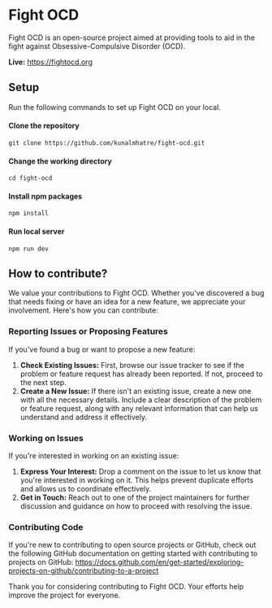# Fight OCD

Fight OCD is an open-source project aimed at providing tools to aid in the fight against Obsessive-Compulsive Disorder (OCD).

**Live:** https://fightocd.org

## Setup
Run the following commands to set up Fight OCD on your local.

#### Clone the repository
```
git clone https://github.com/kunalmhatre/fight-ocd.git
```
#### Change the working directory
```
cd fight-ocd
```
#### Install npm packages
```
npm install
```
#### Run local server
```
npm run dev
```

## How to contribute?
We value your contributions to Fight OCD. Whether you've discovered a bug that needs fixing or have an idea for a new feature, we appreciate your involvement. Here's how you can contribute:

### Reporting Issues or Proposing Features
If you've found a bug or want to propose a new feature:
1. **Check Existing Issues:** First, browse our issue tracker to see if the problem or feature request has already been reported. If not, proceed to the next step.
2. **Create a New Issue:** If there isn't an existing issue, create a new one with all the necessary details. Include a clear description of the problem or feature request, along with any relevant information that can help us understand and address it effectively.

### Working on Issues
If you're interested in working on an existing issue:
1. **Express Your Interest:** Drop a comment on the issue to let us know that you're interested in working on it. This helps prevent duplicate efforts and allows us to coordinate effectively.
2. **Get in Touch:** Reach out to one of the project maintainers for further discussion and guidance on how to proceed with resolving the issue.

### Contributing Code
If you're new to contributing to open source projects or GitHub, check out the following GitHub documentation on getting started with contributing to projects on GitHub: https://docs.github.com/en/get-started/exploring-projects-on-github/contributing-to-a-project

Thank you for considering contributing to Fight OCD. Your efforts help improve the project for everyone.
